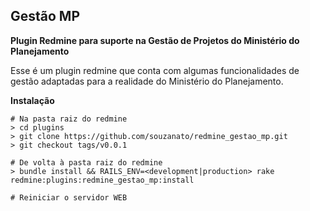 ## Gestão MP
<b>Plugin Redmine para suporte na Gestão de Projetos do Ministério do Planejamento</b>


Esse é um plugin redmine que conta com algumas funcionalidades de gestão adaptadas para a realidade do Ministério do Planejamento.

<b>Instalação</b>
```shell
# Na pasta raiz do redmine
> cd plugins
> git clone https://github.com/souzanato/redmine_gestao_mp.git
> git checkout tags/v0.0.1

# De volta à pasta raiz do redmine
> bundle install && RAILS_ENV=<development|production> rake redmine:plugins:redmine_gestao_mp:install

# Reiniciar o servidor WEB
```

